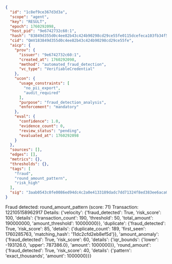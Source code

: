 ```json
{
  "id": "1c8ef9ce367d3d3a",
  "scope": "agent",
  "key": "RESULT",
  "epoch": 1760292098,
  "host_pid": "9e6742732c60:1",
  "hash": "83849d355d0c4ee82b43c424b90298cd29ce55fe0115dcefeca103fb34f594a1",
  "cid": "QmV183849d355d0c4ee82b43c424b90298cd29ce55fe",
  "aicp": {
    "prov": {
      "issuer": "9e6742732c60:1",
      "created_at": 1760292098,
      "method": "automated_fraud_detection",
      "vc_type": "VerifiableCredential"
    },
    "ucon": {
      "usage_constraints": [
        "no_pii_export",
        "audit_required"
      ],
      "purpose": "fraud_detection_analysis",
      "enforcement": "mandatory"
    },
    "eval": {
      "confidence": 1.0,
      "evidence_count": 0,
      "review_status": "pending",
      "evaluated_at": 1760292098
    }
  },
  "sources": [],
  "edges": [],
  "metrics": {},
  "thresholds": {},
  "tags": [
    "fraud",
    "round_amount_pattern",
    "risk_high"
  ],
  "sig": "3aab0543c0fe0086ed94dc4c2a0e4133189dadc7dd71324f8ed383ee6aca0d91"
}
```

Fraud detected: round_amount_pattern (score: 71)
Transaction: 122105158962917
Details: {'velocity': {'fraud_detected': True, 'risk_score': 100, 'details': {'transaction_count': 190, 'threshold': 50, 'total_amount': 190000000, 'amount_threshold': 10000000}}, 'duplicate': {'fraud_detected': True, 'risk_score': 85, 'details': {'duplicate_count': 189, 'first_seen': 1760285763, 'matching_hash': '11dc2cfd2eb8ef5d'}}, 'amount_anomaly': {'fraud_detected': True, 'risk_score': 60, 'details': {'iqr_bounds': {'lower': -193126.0, 'upper': 787386.0}, 'amount': 1000000}}, 'round_amount': {'fraud_detected': True, 'risk_score': 40, 'details': {'pattern': 'exact_thousands', 'amount': 1000000}}}